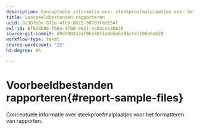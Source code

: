 ```yaml
---
description: Conceptuele informatie over steekproefmalplaatjes voor het formatteren van rapporten.
title: Voorbeeldbestanden rapporteren
uuid: 8c38fb0e-871e-4fc0-8622-98703fa9154f
exl-id: 6f028b06-f60a-4f0d-9621-ee82ce53bb26
source-git-commit: d9df90242ef96188f4e4b5e6d04cfef196b0a628
workflow-type: tm+mt
source-wordcount: '22'
ht-degree: 0%

---
```


# Voorbeeldbestanden rapporteren{#report-sample-files}

Conceptuele informatie over steekproefmalplaatjes voor het formatteren van rapporten.
